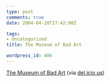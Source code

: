 ```yaml
---
type: post
comments: true
date: 2004-04-28T17:42:00Z

tags:
- Uncategorized
title: The Museum of Bad Art

wordpress_id: 406
---
```


[The Museum of Bad Art](http://www.museumofbadart.org/) (via [del.icio.us](http://del.icio.us))
